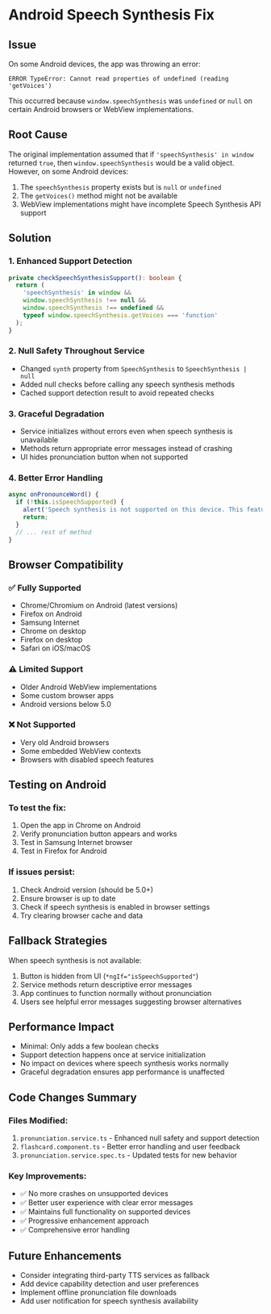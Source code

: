# Android Speech Synthesis Fix

## Issue
On some Android devices, the app was throwing an error:
```
ERROR TypeError: Cannot read properties of undefined (reading 'getVoices')
```

This occurred because `window.speechSynthesis` was `undefined` or `null` on certain Android browsers or WebView implementations.

## Root Cause
The original implementation assumed that if `'speechSynthesis' in window` returned `true`, then `window.speechSynthesis` would be a valid object. However, on some Android devices:

1. The `speechSynthesis` property exists but is `null` or `undefined`
2. The `getVoices()` method might not be available
3. WebView implementations might have incomplete Speech Synthesis API support

## Solution

### 1. Enhanced Support Detection
```typescript
private checkSpeechSynthesisSupport(): boolean {
  return (
    'speechSynthesis' in window && 
    window.speechSynthesis !== null && 
    window.speechSynthesis !== undefined &&
    typeof window.speechSynthesis.getVoices === 'function'
  );
}
```

### 2. Null Safety Throughout Service
- Changed `synth` property from `SpeechSynthesis` to `SpeechSynthesis | null`
- Added null checks before calling any speech synthesis methods
- Cached support detection result to avoid repeated checks

### 3. Graceful Degradation
- Service initializes without errors even when speech synthesis is unavailable
- Methods return appropriate error messages instead of crashing
- UI hides pronunciation button when not supported

### 4. Better Error Handling
```typescript
async onPronounceWord() {
  if (!this.isSpeechSupported) {
    alert('Speech synthesis is not supported on this device. This feature may not work on some Android browsers.');
    return;
  }
  // ... rest of method
}
```

## Browser Compatibility

### ✅ Fully Supported
- Chrome/Chromium on Android (latest versions)
- Firefox on Android
- Samsung Internet
- Chrome on desktop
- Firefox on desktop
- Safari on iOS/macOS

### ⚠️ Limited Support
- Older Android WebView implementations
- Some custom browser apps
- Android versions below 5.0

### ❌ Not Supported
- Very old Android browsers
- Some embedded WebView contexts
- Browsers with disabled speech features

## Testing on Android

### To test the fix:
1. Open the app in Chrome on Android
2. Verify pronunciation button appears and works
3. Test in Samsung Internet browser
4. Test in Firefox for Android

### If issues persist:
1. Check Android version (should be 5.0+)
2. Ensure browser is up to date
3. Check if speech synthesis is enabled in browser settings
4. Try clearing browser cache and data

## Fallback Strategies

When speech synthesis is not available:
1. Button is hidden from UI (`*ngIf="isSpeechSupported"`)
2. Service methods return descriptive error messages
3. App continues to function normally without pronunciation
4. Users see helpful error messages suggesting browser alternatives

## Performance Impact
- Minimal: Only adds a few boolean checks
- Support detection happens once at service initialization
- No impact on devices where speech synthesis works normally
- Graceful degradation ensures app performance is unaffected

## Code Changes Summary

### Files Modified:
1. `pronunciation.service.ts` - Enhanced null safety and support detection
2. `flashcard.component.ts` - Better error handling and user feedback
3. `pronunciation.service.spec.ts` - Updated tests for new behavior

### Key Improvements:
- ✅ No more crashes on unsupported devices
- ✅ Better user experience with clear error messages
- ✅ Maintains full functionality on supported devices
- ✅ Progressive enhancement approach
- ✅ Comprehensive error handling

## Future Enhancements
- Consider integrating third-party TTS services as fallback
- Add device capability detection and user preferences
- Implement offline pronunciation file downloads
- Add user notification for speech synthesis availability
